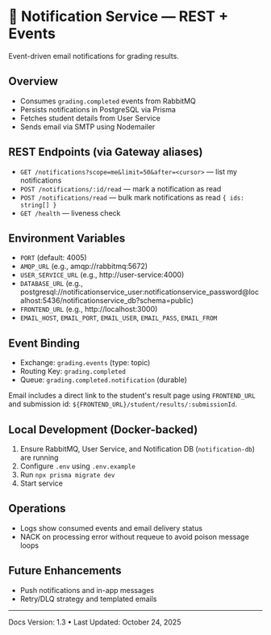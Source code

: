 # 🔔 Notification Service — REST + Events

Event-driven email notifications for grading results.

## Overview

- Consumes `grading.completed` events from RabbitMQ
- Persists notifications in PostgreSQL via Prisma
- Fetches student details from User Service
- Sends email via SMTP using Nodemailer

## REST Endpoints (via Gateway aliases)

- `GET /notifications?scope=me&limit=50&after=<cursor>` — list my notifications
- `POST /notifications/:id/read` — mark a notification as read
- `POST /notifications/read` — bulk mark notifications as read `{ ids: string[] }`
- `GET /health` — liveness check

## Environment Variables

- `PORT` (default: 4005)
- `AMQP_URL` (e.g., amqp://rabbitmq:5672)
- `USER_SERVICE_URL` (e.g., http://user-service:4000)
- `DATABASE_URL` (e.g., postgresql://notificationservice_user:notificationservice_password@localhost:5436/notificationservice_db?schema=public)
- `FRONTEND_URL` (e.g., http://localhost:3000)
- `EMAIL_HOST`, `EMAIL_PORT`, `EMAIL_USER`, `EMAIL_PASS`, `EMAIL_FROM`

## Event Binding

- Exchange: `grading.events` (type: topic)
- Routing Key: `grading.completed`
- Queue: `grading.completed.notification` (durable)

Email includes a direct link to the student's result page using `FRONTEND_URL` and submission id: `${FRONTEND_URL}/student/results/:submissionId`.

## Local Development (Docker-backed)

1. Ensure RabbitMQ, User Service, and Notification DB (`notification-db`) are running
2. Configure `.env` using `.env.example`
3. Run `npx prisma migrate dev`
4. Start service

## Operations

- Logs show consumed events and email delivery status
- NACK on processing error without requeue to avoid poison message loops

## Future Enhancements

- Push notifications and in-app messages
- Retry/DLQ strategy and templated emails

---

Docs Version: 1.3 • Last Updated: October 24, 2025
